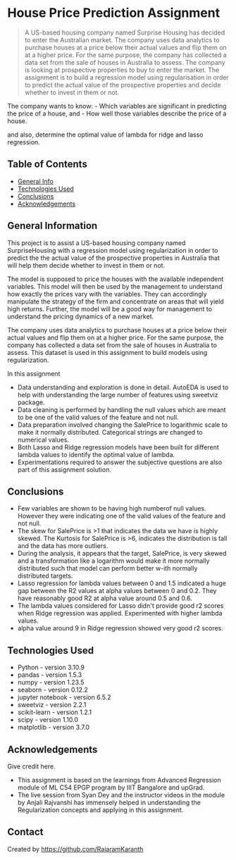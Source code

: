 # House Price Prediction Assignment
> A US-based housing company named Surprise Housing has decided to enter the Australian market. The company uses data analytics to purchase houses at a price below their actual values and flip them on at a higher price. For the same purpose, the company has collected a data set from the sale of houses in Australia to assess.
The company is looking at prospective properties to buy to enter the market. The assignment is to build a regression model using regularisation in order to predict the actual value of the prospective properties and decide whether to invest in them or not.

The company wants to know:
    - Which variables are significant in predicting the price of a house, and
    - How well those variables describe the price of a house.

and also, determine the optimal value of lambda for ridge and lasso regression.


## Table of Contents
* [General Info](#general-information)
* [Technologies Used](#technologies-used)
* [Conclusions](#conclusions)
* [Acknowledgements](#acknowledgements)

<!-- You can include any other section that is pertinent to your problem -->

## General Information
This project is to assist a US-based housing company named SurpriseHousing with a regression model using regularization in order to predict the the actual value of the prospective properties in Australia that will help them decide whether to invest in them or not.

The model is supposed to price the houses with the available independent variables. This model will then be used by the management to understand how exactly the prices vary with the variables. They can accordingly manipulate the strategy of the firm and concentrate on areas that will yield high returns. Further, the model will be a good way for management to understand the pricing dynamics of a new market.

The company uses data analytics to purchase houses at a price below their actual values and flip them on at a higher price. For the same purpose, the company has collected a data set from the sale of houses in Australia to assess. This dataset is used in this assignment to build models using regularization. 

In this assignment 
- Data understanding and exploration is done in detail. AutoEDA is used to help with understanding the large number of features using sweetviz package. 
- Data cleaning is performed by handling the null values which are meant to be one of the valid values of the feature and not null. 
- Data preparation involved changing the SalePrice to logarithmic scale to make it normally distributed. Categorical strings are changed to numerical values.
- Both Lasso and Ridge regression models have been built for different lambda values to identify the optimal value of lambda.
- Experimentations required to answer the subjective questions are also part of this assignment solution.


## Conclusions
- Few variables are shown to be having high numberof null values. However they were indicating one of the valid values of the feature and not null.
- The skew for SalePrice is >1 that indicates the data we have is highly skewed. The Kurtosis for SalePrice is >6, indicates the distribution is tall and the data has more outliers.
- During the analysis, it appears that the target, SalePrice, is very skewed and a transformation like a logarithm would make it more normally distributed such that model can perform better w-ith normally distributed targets. 
- Lasso regression for lambda values between 0 and 1.5 indicated a huge gap between the R2 values at alpha values between 0 and 0.2. They have reasonably good R2 at alpha value around 0.5 and 0.6.
- The lambda values considered for Lasso didn't provide good r2 scores when Ridge regression was applied. Experimented with higher lambda values.
- alpha value around 9 in Ridge regression showed very good r2 scores.


## Technologies Used
- Python - version 3.10.9
- pandas - version 1.5.3
- numpy - version 1.23.5
- seaborn - version 0.12.2
- jupyter notebook - version 6.5.2
- sweetviz - version 2.2.1
- scikit-learn - version 1.2.1
- scipy - version 1.10.0
- matplotlib - version 3.7.0 


## Acknowledgements
Give credit here.
- This assignment is based on the learnings from Advanced Regression module of ML C54 EPGP program by IIIT Bangalore and upGrad.
- The live session from Syan Dey and the instructor videos in the module by Anjali Rajvanshi has immensely helped in understanding the Regularization concepts and applying in this assignment. 


## Contact
Created by https://github.com/RajaramKaranth 
